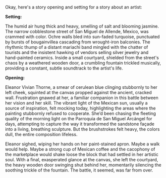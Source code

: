 Okay, here's a story opening and setting for a story about an artist:

**Setting:**

The humid air hung thick and heavy, smelling of salt and blooming jasmine. The narrow cobblestone street of San Miguel de Allende, Mexico, was crammed with color. Ochre walls bled into sun-faded turquoise, punctuated by bursts of bougainvillea cascading from wrought-iron balconies. The rhythmic thump of a distant mariachi band mingled with the chatter of tourists and the insistent hawking of vendors selling silver jewelry and hand-painted ceramics. Inside a small courtyard, shielded from the street's chaos by a weathered wooden door, a crumbling fountain trickled musically, providing a constant, subtle soundtrack to the artist's life.

**Opening:**

Eleanor Vivian Thorne, a smear of cerulean blue clinging stubbornly to her left cheek, squinted at the canvas propped against the ancient, cracked wall. Frustration gnawed at her, a familiar companion in this battle between her vision and her skill. The vibrant light of the Mexican sun, usually a source of inspiration, felt mocking today, highlighting the areas where the painting stubbornly refused to cooperate. She’d been chasing the fleeting quality of the morning light on the Parroquia de San Miguel Arcángel for days, attempting to capture the way it transformed the sandstone façade into a living, breathing sculpture. But the brushstrokes felt heavy, the colors dull, the entire composition lifeless.

Eleanor sighed, wiping her hands on her paint-stained apron. Maybe a walk would help. Maybe a strong cup of Mexican coffee and the cacophony of the marketplace would shake loose the block that had settled in her artistic soul. With a final, exasperated glance at the canvas, she left the courtyard, the heavy wooden door swinging shut behind her, momentarily silencing the soothing trickle of the fountain. The battle, it seemed, was far from over.
